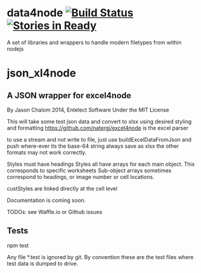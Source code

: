 data4node [![Build Status](https://travis-ci.org/TRex22/data4node.svg)](https://travis-ci.org/TRex22/data4node) [![Stories in Ready](https://badge.waffle.io/TRex22/data4node.png?label=ready&title=Ready)](https://waffle.io/TRex22/data4node)
============
A set of libraries and wrappers to handle modern filetypes from within nodejs

json_xl4node
============
A JSON wrapper for excel4node
-----------------------------

By Jason Chalom 2014, Entelect Software
Under the MIT License

This will take some test json data and convert to xlsx using desired styling and formatting
https://github.com/natergj/excel4node is the excel parser

to use a stream and not write to file, just use buildExcelDataFromJson and push where-ever its the base-64 string
always save as xlsx the other formats may not work correctly.

Styles must have headings
Styles all have arrays for each main object. This corresponds to specific worksheets
Sub-object arrays sometimes correspond to headings, or image number or cell locations.

custStyles are linked directly at the cell level

Documentation is coming soon.

TODOs: see Waffle.io or Github issues

## Tests

npm test

Any file *.test is ignored by git. By convention these are the test files where test data is dumped to drive.
